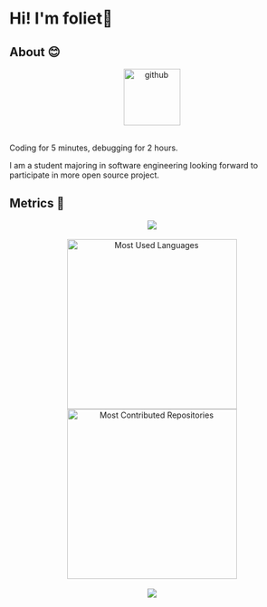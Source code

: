 # Hi! I'm foliet👋

## About 😊

<div align="center">
  <img alt="github" src="https://i.giphy.com/media/KzJkzjggfGN5Py6nkT/200.webp" width="100" title="github">
</div>
<br>

Coding for 5 minutes, debugging for 2 hours.

I am a student majoring in software engineering looking forward to participate in more open source project.

## Metrics 👣

<!-- 连续提交代码天数记录 -->
<div align="center">
  <img align="center" src="https://github-readme-streak-stats.herokuapp.com/?user=foliet&theme=dark&hide_border=true" />
</div>
<br>

<div align="center">
  <img src="https://api.githubtrends.io/user/svg/foliet/langs?time_range=one_year&include_private=true&theme=classic" alt="Most Used Languages" width="300" />
  <img src="https://api.githubtrends.io/user/svg/foliet/repos?time_range=one_month&theme=classic" alt="Most Contributed Repositories" width="300" />
</div>
<br>

<div align="center"><img  src="https://github-profile-trophy.vercel.app/?username=foliet&theme=gruvbox&row=1&column=7&no-frame=true&no-bg=true" /></div>
